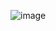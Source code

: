 
![image](https://user-images.githubusercontent.com/81226571/189965239-ec26adbb-5df1-4249-940a-b8601c6af873.png)
